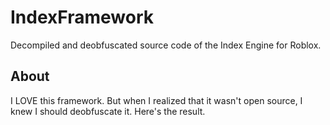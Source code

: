 # IndexFramework
Decompiled and deobfuscated source code of the Index Engine for Roblox.
## About
I LOVE this framework. But when I realized that it wasn't open source, I knew I should deobfuscate it. Here's the result.

